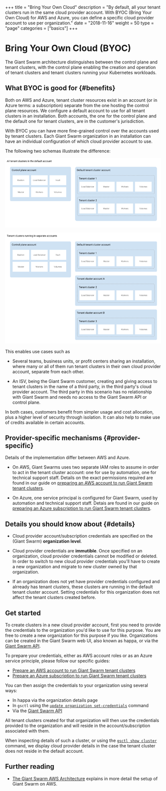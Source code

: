+++
title = "Bring Your Own Cloud"
description = "By default, all your tenant clusters run in the same cloud provider account. With BYOC (Bring Your Own Cloud) for AWS and Azure, you can define a specific cloud provider account to use per organization."
date = "2018-11-16"
weight = 50
type = "page"
categories = ["basics"]
+++

# Bring Your Own Cloud (BYOC)

The Giant Swarm architecture distinguishes between the control plane and tenant clusters, with the control plane enabling the creation and operation of tenant clusters and tenant clusters running your Kubernetes workloads.

## What BYOC is good for {#benefits}

Both on AWS and Azure, tenant cluster resources exist in an account (or in Azure terms: a subscription) separate from the one hosting the control plane resources. We configure a default account to use for all tenant clusters in an installation. Both accounts, the one for the control plane and the default one for tenant clusters, are in the customer's jurisdiction.

With BYOC you can have more fine-grained control over the accounts used by tenant clusters. Each Giant Swarm organization in an installation can have an individual configuration of which cloud provider account to use.

The following two schemas illustrate the difference:

![same-account](same-account.png)

![same-account](separate-accounts.png)


This enables use cases such as

- Several teams, business units, or profit centers sharing an installation, where many or all of them run tenant clusters in their own cloud provider account, separate from each other.

- An ISV, being the Giant Swarm customer, creating and giving access to tenant clusters in the name of a third party, in the third party's cloud provider account. The third party in this scenario has no relationship with Giant Swarm and needs no access to the Giant Swarm API or control plane.

In both cases, customers benefit from simpler usage and cost allocation, plus a higher level of security through isolation. It can also help to make use of credits available in certain accounts.

## Provider-specific mechanisms {#provider-specific}

Details of the implementation differ between AWS and Azure.

- On AWS, Giant Swarms uses two separate IAM roles to assume in order to act in the tenant cluster account: one for use by automation, one for technical support staff. Details on the exact permissions required are found in our guide on [preparing an AWS account to run Giant Swarm tenant clusters](/guides/prepare-aws-account-for-tenant-clusters/).

- On Azure, one service principal is configured for Giant Swarm, used by automation and technical support staff. Detais are found in our guide on [preparing an Azure subscription to run Giant Swarm tenant clusters](/guides/prepare-azure-subscription-for-tenant-clusters/).

## Details you should know about {#details}

- Cloud provider account/subscription credentials are specified on the (Giant Swarm) **organization level**.

- Cloud provider credentials are **immutible**. Once specified on an organization, cloud provider credentials cannot be modified or deleted. In order to switch to new cloud provider credentials you'll have to create a new organization and migrate to new cluster owned by that organization.

- If an organization does not yet have provider credentials configured and alrready has tenant clusters, these clusters are running in the default tenant cluster account. Setting credentials for this organization does not affect the tenant clusters created before.

## Get started

To create clusters in a new cloud provider account, first you need to provide the credentials to the organization you'd like to use for this purpose. You are free to create a new organization for this purpose if you like. Organizations can be created in the Giant Swarm web UI, also known as happa, or via the [Giant Swarm API](/api/#operation/addOrganization).

To prepare your credentials, either as AWS account roles or as an Azure service principle, please follow our specific guides:

- [Prepare an AWS account to run Giant Swarm tenant clusters](/guides/prepare-aws-account-for-tenant-clusters/)
- [Prepare an Azure subscription to run Giant Swarm tenant clusters](/guides/prepare-azure-subscription-for-tenant-clusters/)

You can then assign the credentials to your organization using several ways:

- In happa via the organization details page
- In `gsctl` using the [`update organization set-credentials`]() command
- Via the [Giant Swarm API](/api/#operation/addCredentials)

All tenant clusters created for that organization will then use the credentials provided to the organization and will reside in the account/subscription associated with them.

When inspecting details of such a cluster, or using the [`gsctl show cluster`](/reference/gsctl/show-cluster/) command, we display cloud provider details in the case the tenant cluster does not reside in the default account.

## Further reading

- [The Giant Swarm AWS Architecture](/basics/aws-architecture/) explains in more detail the setup of Giant Swarm on AWS.
